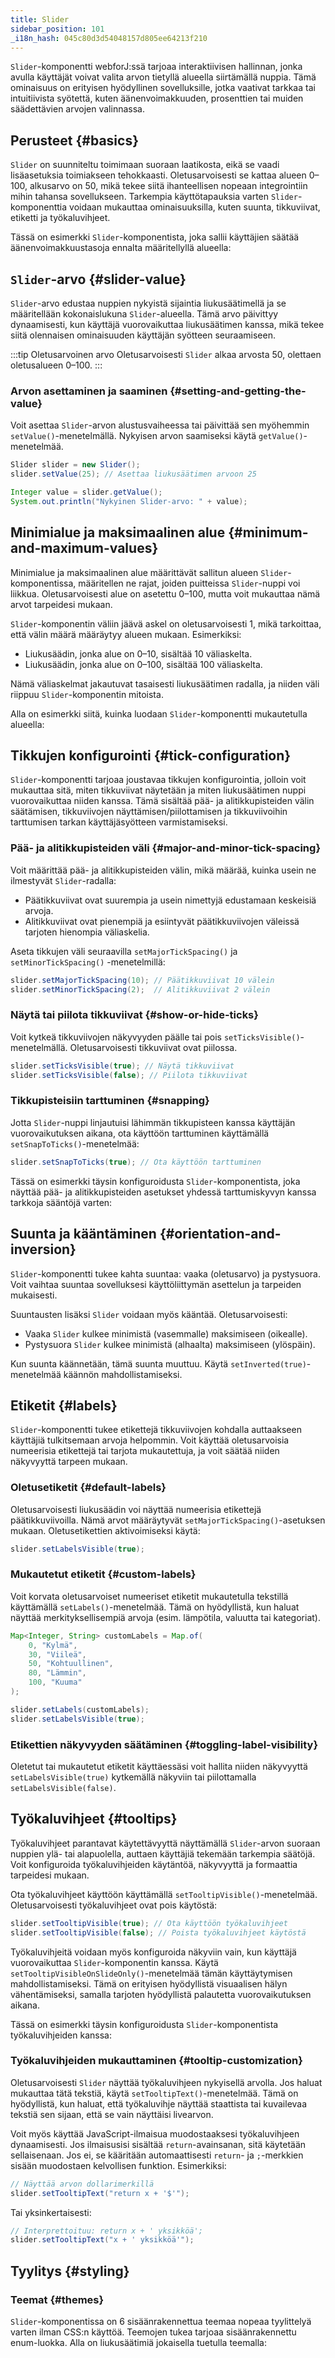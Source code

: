 ```yaml
---
title: Slider
sidebar_position: 101
_i18n_hash: 045c80d3d54048157d805ee64213f210
---
```

<DocChip chip="shadow" />
<DocChip chip="name" label="dwc-slider" />
<DocChip chip='since' label='24.10' />
<JavadocLink type="foundation" location="com/webforj/component/slider/Slider" top='true'/>

`Slider`-komponentti webforJ:ssä tarjoaa interaktiivisen hallinnan, jonka avulla käyttäjät voivat valita arvon tietyllä alueella siirtämällä nuppia. Tämä ominaisuus on erityisen hyödyllinen sovelluksille, jotka vaativat tarkkaa tai intuitiivista syötettä, kuten äänenvoimakkuuden, prosenttien tai muiden säädettävien arvojen valinnassa.

## Perusteet {#basics}

`Slider` on suunniteltu toimimaan suoraan laatikosta, eikä se vaadi lisäasetuksia toimiakseen tehokkaasti. Oletusarvoisesti se kattaa alueen 0–100, alkusarvo on 50, mikä tekee siitä ihanteellisen nopeaan integrointiin mihin tahansa sovellukseen. Tarkempia käyttötapauksia varten `Slider`-komponenttia voidaan mukauttaa ominaisuuksilla, kuten suunta, tikkuviivat, etiketti ja työkaluvihjeet.

Tässä on esimerkki `Slider`-komponentista, joka sallii käyttäjien säätää äänenvoimakkuustasoja ennalta määritellyllä alueella:

<ComponentDemo 
path='/webforj/slider?' 
javaE='https://raw.githubusercontent.com/webforj/webforj-documentation/refs/heads/main/src/main/java/com/webforj/samples/views/slider/SliderView.java'
height = '100px'
/>

## `Slider`-arvo {#slider-value}

`Slider`-arvo edustaa nuppien nykyistä sijaintia liukusäätimellä ja se määritellään kokonaislukuna `Slider`-alueella. Tämä arvo päivittyy dynaamisesti, kun käyttäjä vuorovaikuttaa liukusäätimen kanssa, mikä tekee siitä olennaisen ominaisuuden käyttäjän syötteen seuraamiseen.

:::tip Oletusarvoinen arvo
Oletusarvoisesti `Slider` alkaa arvosta 50, olettaen oletusalueen 0–100.
:::

### Arvon asettaminen ja saaminen {#setting-and-getting-the-value}

Voit asettaa `Slider`-arvon alustusvaiheessa tai päivittää sen myöhemmin `setValue()`-menetelmällä. Nykyisen arvon saamiseksi käytä `getValue()`-menetelmää.

```java
Slider slider = new Slider();  
slider.setValue(25); // Asettaa liukusäätimen arvoon 25

Integer value = slider.getValue();  
System.out.println("Nykyinen Slider-arvo: " + value);
```

## Minimialue ja maksimaalinen alue {#minimum-and-maximum-values}

Minimialue ja maksimaalinen alue määrittävät sallitun alueen `Slider`-komponentissa, määritellen ne rajat, joiden puitteissa `Slider`-nuppi voi liikkua. Oletusarvoisesti alue on asetettu 0–100, mutta voit mukauttaa nämä arvot tarpeidesi mukaan.

`Slider`-komponentin väliin jäävä askel on oletusarvoisesti 1, mikä tarkoittaa, että välin määrä määräytyy alueen mukaan. Esimerkiksi:
- Liukusäädin, jonka alue on 0–10, sisältää 10 väliaskelta.
- Liukusäädin, jonka alue on 0–100, sisältää 100 väliaskelta.

Nämä väliaskelmat jakautuvat tasaisesti liukusäätimen radalla, ja niiden väli riippuu `Slider`-komponentin mitoista.

Alla on esimerkki siitä, kuinka luodaan `Slider`-komponentti mukautetulla alueella:

<ComponentDemo 
path='/webforj/donationslider?' 
javaE='https://raw.githubusercontent.com/webforj/webforj-documentation/refs/heads/main/src/main/java/com/webforj/samples/views/slider/DonationSliderView.java'
height = '200px'
/>

## Tikkujen konfigurointi {#tick-configuration}

`Slider`-komponentti tarjoaa joustavaa tikkujen konfigurointia, jolloin voit mukauttaa sitä, miten tikkuviivat näytetään ja miten liukusäätimen nuppi vuorovaikuttaa niiden kanssa. Tämä sisältää pää- ja alitikkupisteiden välin säätämisen, tikkuviivojen näyttämisen/piilottamisen ja tikkuviivoihin tarttumisen tarkan käyttäjäsyötteen varmistamiseksi.

### Pää- ja alitikkupisteiden väli {#major-and-minor-tick-spacing}

Voit määrittää pää- ja alitikkupisteiden välin, mikä määrää, kuinka usein ne ilmestyvät `Slider`-radalla:

- Päätikkuviivat ovat suurempia ja usein nimettyjä edustamaan keskeisiä arvoja.
- Alitikkuviivat ovat pienempiä ja esiintyvät päätikkuviivojen väleissä tarjoten hienompia väliaskelia.

Aseta tikkujen väli seuraavilla `setMajorTickSpacing()` ja `setMinorTickSpacing()` -menetelmillä:
```java
slider.setMajorTickSpacing(10); // Päätikkuviivat 10 välein
slider.setMinorTickSpacing(2);  // Alitikkuviivat 2 välein
```

### Näytä tai piilota tikkuviivat {#show-or-hide-ticks}

Voit kytkeä tikkuviivojen näkyvyyden päälle tai pois `setTicksVisible()`-menetelmällä. Oletusarvoisesti tikkuviivat ovat piilossa.

```java
slider.setTicksVisible(true); // Näytä tikkuviivat
slider.setTicksVisible(false); // Piilota tikkuviivat
```

### Tikkupisteisiin tarttuminen {#snapping}

Jotta `Slider`-nuppi linjautuisi lähimmän tikkupisteen kanssa käyttäjän vuorovaikutuksen aikana, ota käyttöön tarttuminen käyttämällä `setSnapToTicks()`-menetelmää:

```java
slider.setSnapToTicks(true); // Ota käyttöön tarttuminen
```

Tässä on esimerkki täysin konfiguroidusta `Slider`-komponentista, joka näyttää pää- ja alitikkupisteiden asetukset yhdessä tarttumiskyvyn kanssa tarkkoja sääntöjä varten:

<ComponentDemo 
path='/webforj/slidertickspacing?' 
javaE='https://raw.githubusercontent.com/webforj/webforj-documentation/refs/heads/main/src/main/java/com/webforj/samples/views/slider/SliderTickSpacingView.java'  
height = '350px'
/>

## Suunta ja kääntäminen {#orientation-and-inversion}

`Slider`-komponentti tukee kahta suuntaa: vaaka (oletusarvo) ja pystysuora. Voit vaihtaa suuntaa sovelluksesi käyttöliittymän asettelun ja tarpeiden mukaisesti.

Suuntausten lisäksi `Slider` voidaan myös kääntää. Oletusarvoisesti:

- Vaaka `Slider` kulkee minimistä (vasemmalle) maksimiseen (oikealle).
- Pystysuora `Slider` kulkee minimistä (alhaalta) maksimiseen (ylöspäin).

Kun suunta käännetään, tämä suunta muuttuu. Käytä `setInverted(true)`-menetelmää käännön mahdollistamiseksi.

<ComponentDemo 
path='/webforj/sliderorientation?' 
javaE='https://raw.githubusercontent.com/webforj/webforj-documentation/refs/heads/main/src/main/java/com/webforj/samples/views/slider/SliderOrientationView.java'
height = '420px'
/>

## Etiketit {#labels}

`Slider`-komponentti tukee etikettejä tikkuviivojen kohdalla auttaakseen käyttäjiä tulkitsemaan arvoja helpommin. Voit käyttää oletusarvoisia numeerisia etikettejä tai tarjota mukautettuja, ja voit säätää niiden näkyvyyttä tarpeen mukaan.

### Oletusetiketit {#default-labels}

Oletusarvoisesti liukusäädin voi näyttää numeerisia etikettejä päätikkuviivoilla. Nämä arvot määräytyvät `setMajorTickSpacing()`-asetuksen mukaan. Oletusetikettien aktivoimiseksi käytä:

```java
slider.setLabelsVisible(true);
```

### Mukautetut etiketit {#custom-labels}

Voit korvata oletusarvoiset numeeriset etiketit mukautetulla tekstillä käyttämällä `setLabels()`-menetelmää. Tämä on hyödyllistä, kun haluat näyttää merkityksellisempiä arvoja (esim. lämpötila, valuutta tai kategoriat).

```java
Map<Integer, String> customLabels = Map.of(
    0, "Kylmä",
    30, "Viileä",
    50, "Kohtuullinen",
    80, "Lämmin",
    100, "Kuuma"
);

slider.setLabels(customLabels);
slider.setLabelsVisible(true);
```

### Etikettien näkyvyyden säätäminen {#toggling-label-visibility}

Oletetut tai mukautetut etiketit käyttäessäsi voit hallita niiden näkyvyyttä `setLabelsVisible(true)` kytkemällä näkyviin tai piilottamalla `setLabelsVisible(false)`.

<ComponentDemo 
path='/webforj/sliderlabels?' 
javaE='https://raw.githubusercontent.com/webforj/webforj-documentation/refs/heads/main/src/main/java/com/webforj/samples/views/slider/SliderLabelsView.java'
height = '150px'
/>

## Työkaluvihjeet {#tooltips}

Työkaluvihjeet parantavat käytettävyyttä näyttämällä `Slider`-arvon suoraan nuppien ylä- tai alapuolella, auttaen käyttäjiä tekemään tarkempia säätöjä. Voit konfiguroida työkaluvihjeiden käytäntöä, näkyvyyttä ja formaattia tarpeidesi mukaan.

Ota työkaluvihjeet käyttöön käyttämällä `setTooltipVisible()`-menetelmää. Oletusarvoisesti työkaluvihjeet ovat pois käytöstä:

```java
slider.setTooltipVisible(true); // Ota käyttöön työkaluvihjeet
slider.setTooltipVisible(false); // Poista työkaluvihjeet käytöstä
```

Työkaluvihjeitä voidaan myös konfiguroida näkyviin vain, kun käyttäjä vuorovaikuttaa `Slider`-komponentin kanssa. Käytä `setTooltipVisibleOnSlideOnly()`-menetelmää tämän käyttäytymisen mahdollistamiseksi. Tämä on erityisen hyödyllistä visuaalisen hälyn vähentämiseksi, samalla tarjoten hyödyllistä palautetta vuorovaikutuksen aikana.

Tässä on esimerkki täysin konfiguroidusta `Slider`-komponentista työkaluvihjeiden kanssa:


### Työkaluvihjeiden mukauttaminen {#tooltip-customization}

Oletusarvoisesti `Slider` näyttää työkaluvihjeen nykyisellä arvolla. Jos haluat mukauttaa tätä tekstiä, käytä `setTooltipText()`-menetelmää. Tämä on hyödyllistä, kun haluat, että työkaluvihje näyttää staattista tai kuvailevaa tekstiä sen sijaan, että se vain näyttäisi livearvon.

Voit myös käyttää JavaScript-ilmaisua muodostaaksesi työkaluvihjeen dynaamisesti. Jos ilmaisusisi sisältää `return`-avainsanan, sitä käytetään sellaisenaan. Jos ei, se kääritään automaattisesti `return`- ja `;`-merkkien sisään muodostaen kelvollisen funktion. Esimerkiksi:

```java
// Näyttää arvon dollarimerkillä
slider.setTooltipText("return x + '$'"); 
```

Tai yksinkertaisesti:

```java
// Interprettoituu: return x + ' yksikköä';
slider.setTooltipText("x + ' yksikköä'"); 
```


## Tyylitys {#styling}

### Teemat {#themes}

`Slider`-komponentissa on 6 sisäänrakennettua teemaa nopeaa tyylittelyä varten ilman CSS:n käyttöä. Teemojen tukea tarjoaa sisäänrakennettu enum-luokka.
Alla on liukusäätimiä jokaisella tuetulla teemalla:

<ComponentDemo 
path='/webforj/sliderthemes?' 
javaE='https://raw.githubusercontent.com/webforj/webforj-documentation/refs/heads/main/src/main/java/com/webforj/samples/views/slider/SliderThemesView.java'
height = '460px'
/>

<TableBuilder name="Slider" />
